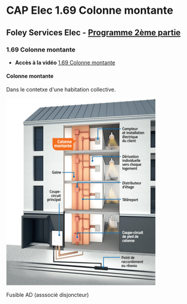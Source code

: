 # CAP Elec 1.69 Colonne montante
## Foley Services Elec - [Programme 2ème partie](../2eme_partie/README.md)

### 1.69 Colonne montante

- **Accès à la vidéo** [1.69 Colonne montante](https://youtu.be/KrRZw7bWsGU)

#### Colonne montante

Dans le contetxe d'une habitation collective.

<img src="./images/schema_colonne_montante_electrique.png" width="400">

Fusible AD (asssocié disjoncteur)
